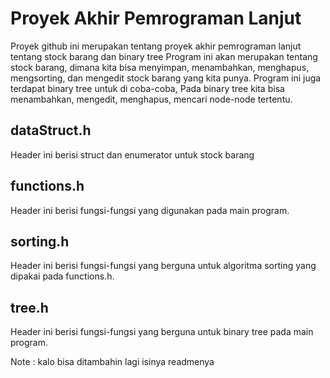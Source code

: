 # Proyek Akhir Pemrograman Lanjut

Proyek github ini merupakan tentang proyek akhir pemrograman lanjut tentang stock barang dan binary tree
Program ini akan merupakan tentang stock barang, dimana kita bisa menyimpan, menambahkan, menghapus, mengsorting, dan mengedit stock barang yang kita punya.
Program ini juga terdapat binary tree untuk di coba-coba, Pada binary tree kita bisa menambahkan, mengedit, menghapus, mencari node-node tertentu. 

## dataStruct.h

Header ini berisi struct dan enumerator untuk stock barang

## functions.h

Header ini berisi fungsi-fungsi yang digunakan pada main program.

## sorting.h

Header ini berisi fungsi-fungsi yang berguna untuk algoritma sorting yang dipakai pada functions.h.

## tree.h

Header ini berisi fungsi-fungsi yang berguna untuk binary tree pada main program.

Note : kalo bisa ditambahin lagi isinya readmenya
